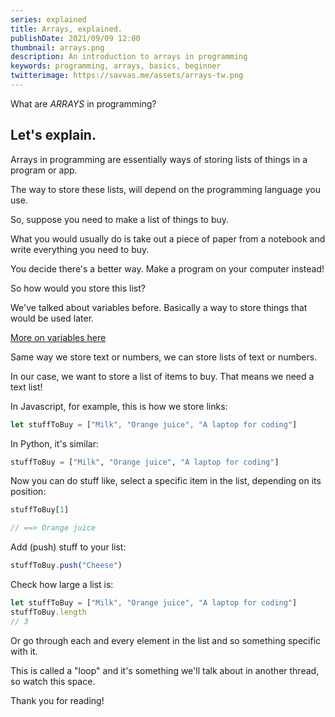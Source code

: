 ```yaml
---
series: explained
title: Arrays, explained.
publishDate: 2021/09/09 12:00
thumbnail: arrays.png
description: An introduction to arrays in programming
keywords: programming, arrays, basics, beginner
twitterimage: https://savvas.me/assets/arrays-tw.png
---
```


What are *ARRAYS* in programming?

## Let's explain.

Arrays in programming are essentially ways of storing lists of things in a program or app.

The way to store these lists, will depend on the programming language you use.

So, suppose you need to make a list of things to buy.

What you would usually do is take out a piece of paper from a notebook and write everything you need to buy.

You decide there's a better way. Make a program on your computer instead!

So how would you store this list?

We've talked about variables before. Basically a way to store things that would be used later.

[More on variables here](/explained/variables)

Same way we store text or numbers, we can store lists of text or numbers.

In our case, we want to store a list of items to buy. That means we need a text list!

In Javascript, for example, this is how we store links:

```js
let stuffToBuy = ["Milk", "Orange juice", "A laptop for coding"]
```

In Python, it's similar:

```python
stuffToBuy = ["Milk", "Orange juice", "A laptop for coding"]
```

Now you can do stuff like, select a specific item in the list, depending on its position:

```js
stuffToBuy[1]

// ==> Orange juice
```

Add (push) stuff to your list:

```js
stuffToBuy.push("Cheese")
```

Check how large a list is:

```js
let stuffToBuy = ["Milk", "Orange juice", "A laptop for coding"]
stuffToBuy.length
// 3
```

Or go through each and every element in the list and so something specific with it.

This is called a "loop" and it's something we'll talk about in another thread, so watch this space.

Thank you for reading!